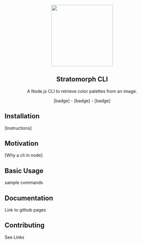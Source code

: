  <p align='center'>
 <img src="https://user-images.githubusercontent.com/16481834/50317992-31d8d980-0484-11e9-83df-bcdd8104b95c.png" height=200/>
 </p>

   <h2 align="center">Stratomorph CLI</h2>

  <p align="center">
    A Node.js CLI to retrieve color palettes from an image.
  </p>
 <p align='center'>
[badge] - [badge] - [badge]
 </p>


## Installation

[Instructions]

## Motivation

[Why a cli in node]

## Basic Usage

sample commands

## Documentation

Link to github pages

## Contributing

See Links

